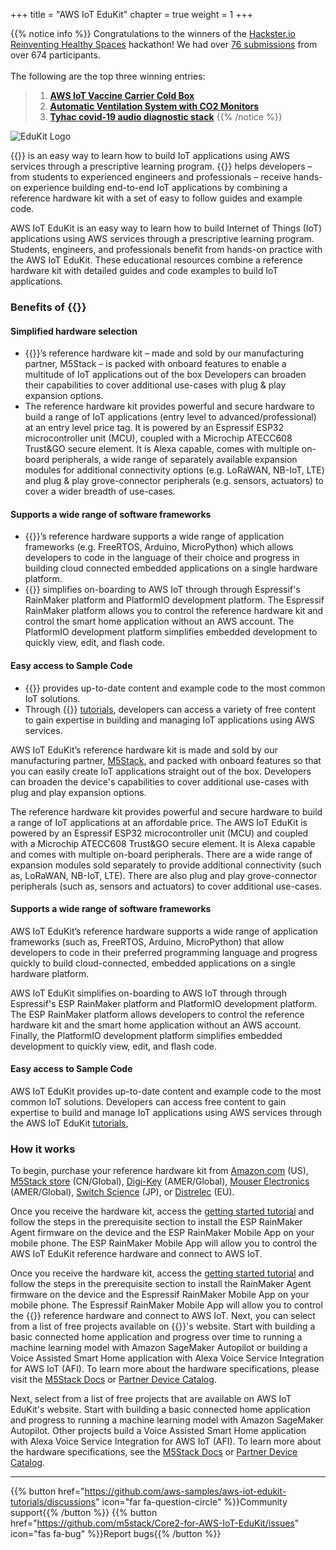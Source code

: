 +++
title = "AWS IoT EduKit"
chapter = true
weight = 1
+++

{{% notice info %}}
Congratulations to the winners of the [Hackster.io Reinventing Healthy Spaces](https://www.hackster.io/contests/Healthy-Spaces-with-AWS) hackathon! We had over [76 submissions](https://www.hackster.io/contests/Healthy-Spaces-with-AWS/submissions#challengeNav) from over 674 participants.<br><br>
The following are the top three winning entries:
> 1. **[AWS IoT Vaccine Carrier Cold Box](https://www.hackster.io/mtrobregado/aws-iot-vaccine-carrier-cold-box-9c7fba)**
> 1. **[Automatic Ventilation System with CO2 Monitors](https://www.hackster.io/stevekasuya/automatic-ventilation-system-with-co2-monitors-b301f8)**
> 1. **[Tyhac covid-19 audio diagnostic stack](https://www.hackster.io/mick20/tyhac-covid-19-audio-diagnostic-stack-9d5455)**
{{% /notice %}}

![EduKit Logo](AWS_IoT_EduKIt_Logo-320px_193px.png)

{{<awsEdukitLong-en>}} is an easy way to learn how to build IoT applications using AWS services through a prescriptive learning program. {{<awsEdukitShort-en>}} helps developers – from students to experienced engineers and professionals – receive hands-on experience building end-to-end IoT applications by combining a reference hardware kit with a set of easy to follow guides and example code.

AWS IoT EduKit is an easy way to learn how to build Internet of Things (IoT) applications using AWS services through a prescriptive learning program. Students, engineers, and professionals benefit from hands-on practice with the AWS IoT EduKit. These educational resources combine a reference hardware kit with detailed guides and code examples to build IoT applications.

### Benefits of {{<awsEdukitShort-en>}}
#### Simplified hardware selection
- {{<awsEdukitShort-en>}}’s reference hardware kit – made and sold by our manufacturing partner, M5Stack – is packed with onboard features to enable a multitude of IoT applications out of the box Developers can broaden their capabilities to cover additional use-cases with plug & play expansion options.
- The reference hardware kit provides powerful and secure hardware to build a range of IoT applications (entry level to advanced/professional) at an entry level price tag. It is powered by an Espressif ESP32 microcontroller unit (MCU), coupled with a Microchip ATECC608 Trust&GO secure element. It is Alexa capable, comes with multiple on-board peripherals, a wide range of separately available expansion modules for additional connectivity options (e.g. LoRaWAN, NB-IoT, LTE) and plug & play grove-connector peripherals (e.g. sensors, actuators) to cover a wider breadth of use-cases.

#### Supports a wide range of software frameworks
- {{<awsEdukitShort-en>}}’s reference hardware supports a wide range of application frameworks (e.g. FreeRTOS, Arduino, MicroPython) which allows developers to code in the language of their choice and progress in building cloud connected embedded applications on a single hardware platform.
- {{<awsEdukitShort-en>}} simplifies on-boarding to AWS IoT through through Espressif's RainMaker platform and PlatformIO development platform. The Espressif RainMaker platform allows you to control the reference hardware kit and control the smart home application without an AWS account. The PlatformIO development platform simplifies embedded development to quickly view, edit, and flash code.

#### Easy access to Sample Code
- {{<awsEdukitShort-en>}} provides up-to-date content and example code to the most common IoT solutions.
- Through {{<awsEdukitShort-en>}} [tutorials](https://edukit.workshop.aws/en/getting-started.html), developers can access a variety of free content to gain expertise in building and managing IoT applications using AWS services.

AWS IoT EduKit’s reference hardware kit is made and sold by our manufacturing partner, [M5Stack](https://m5stack.com/), and packed with onboard features so that you can easily create IoT applications straight out of the box. Developers can broaden the device's capabilities to cover additional use-cases with plug and play expansion options.

The reference hardware kit provides powerful and secure hardware to build a range of IoT applications at an affordable price. The AWS IoT EduKit is powered by an Espressif ESP32 microcontroller unit (MCU) and coupled with a Microchip ATECC608 Trust&GO secure element. It is Alexa capable and comes with multiple on-board peripherals. There are a wide range of expansion modules sold separately to provide additional connectivity (such as, LoRaWAN, NB-IoT, LTE). There are also plug and play grove-connector peripherals (such as, sensors and actuators) to cover additional use-cases.

#### Supports a wide range of software frameworks
AWS IoT EduKit’s reference hardware supports a wide range of application frameworks (such as, FreeRTOS, Arduino, MicroPython) that allow developers to code in their preferred programming language and progress quickly to build cloud-connected, embedded applications on a single hardware platform.

AWS IoT EduKit simplifies on-boarding to AWS IoT through through Espressif's ESP RainMaker platform and PlatformIO development platform. The ESP RainMaker platform allows developers to control the reference hardware kit and the smart home application without an AWS account. Finally, the PlatformIO development platform simplifies embedded development to quickly view, edit, and flash code.

#### Easy access to Sample Code
AWS IoT EduKit provides up-to-date content and example code to the most common IoT solutions. Developers can access free content to gain expertise to build and manage IoT applications using AWS services through the AWS IoT EduKit [tutorials](https://edukit.workshop.aws/en/getting-started.html),

### How it works
To begin, purchase your reference hardware kit from [Amazon.com](https://www.amazon.com/dp/B08VGRZYJR/) (US), [M5Stack store](https://m5stack.com/products/m5stack-core2-esp32-iot-development-kit-for-aws-iot-edukit) (CN/Global), [Digi-Key](https://www.digikey.com/en/products/detail/m5stack-technology-co-ltd/K010-AWS/13562927) (AMER/Global), [Mouser Electronics](https://www.mouser.com/ProductDetail/M5Stack/K010-AWS?qs=%2Fha2pyFaduh2vnlTOLWOXVDYhV94RvwKuua4BUEreQw%3D) (AMER/Global), [Switch Science](https://www.switch-science.com/catalog/6784/) (JP), or [Distrelec](https://www.distrelec.biz/en/esp32-m5core2-iot-development-kit-for-aws-iot-edukit-m5stack-k010-aws/p/30196462) (EU).

Once you receive the hardware kit, access the [getting started tutorial](https://edukit.workshop.aws/en/getting-started.html) and follow the steps in the prerequisite section to install the ESP RainMaker Agent firmware on the device and the ESP RainMaker Mobile App on your mobile phone. The ESP RainMaker Mobile App will allow you to control the AWS IoT EduKit reference hardware and connect to AWS IoT. 


Once you receive the hardware kit, access the [getting started tutorial](https://edukit.workshop.aws/en/getting-started.html) and follow the steps in the prerequisite section to install the RainMaker Agent firmware on the device and the Espressif RainMaker Mobile App on your mobile phone. The Espressif RainMaker Mobile App will allow you to control the {{<awsEdukitShort-en>}} reference hardware and connect to AWS IoT. Next, you can select from a list of free projects available on {{<awsEdukitShort-en>}}'s website. Start with building a basic connected home application and progress over time to running a machine learning model with Amazon SageMaker Autopilot or building a Voice Assisted Smart Home application with Alexa Voice Service Integration for AWS IoT (AFI). To learn more about the hardware specifications, please visit the [M5Stack Docs](https://docs.m5stack.com/#/en/core/core2_for_aws) or [Partner Device Catalog](https://devices.amazonaws.com/detail/a3G0h000007djMLEAY).

Next, select from a list of free projects that are available on AWS IoT EduKit's website. Start with building a basic connected home application and progress to running a machine learning model with Amazon SageMaker Autopilot. Other projects build a Voice Assisted Smart Home application with Alexa Voice Service Integration for AWS IoT (AFI). To learn more about the hardware specifications, see the [M5Stack Docs](https://docs.m5stack.com/#/en/core/core2_for_aws) or [Partner Device Catalog](https://devices.amazonaws.com/detail/a3G0h000007djMLEAY).


---
{{% button href="https://github.com/aws-samples/aws-iot-edukit-tutorials/discussions" icon="far fa-question-circle" %}}Community support{{% /button %}} {{% button href="https://github.com/m5stack/Core2-for-AWS-IoT-EduKit/issues" icon="fas fa-bug" %}}Report bugs{{% /button %}}